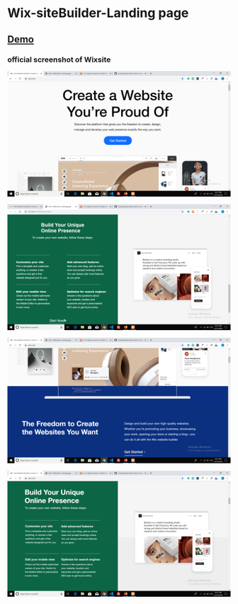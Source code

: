 # Wix-siteBuilder-Landing page

## [Demo](https://alidhuniya.github.io/landingPages/wixBuilder-landingPage/)

### official screenshot of Wixsite

![one](Readmeimg/Screenshot&#32;(746).png)

![one](Readmeimg/Screenshot&#32;(749).png)

![one](Readmeimg/Screenshot&#32;(747).png)

![one](Readmeimg/Screenshot&#32;(748).png)

